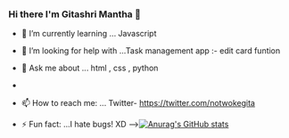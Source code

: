### Hi there I'm Gitashri Mantha 👋



- 🌱 I’m currently learning ... Javascript

- 🤔 I’m looking for help with ...Task management app :- edit card funtion


- 💬 Ask me about ...  html , css , python
- 
- 📫 How to reach me: ... Twitter- https://twitter.com/notwokegita
 
- ⚡ Fun fact: ...I hate bugs! XD
-->[![Anurag's GitHub stats](https://github-readme-stats.vercel.app/api?username=Gitashri-Mantha)](https://github.com/anuraghazra/github-readme-stats)
